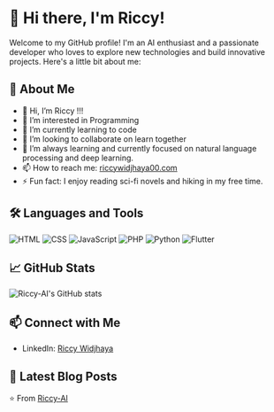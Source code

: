 # 👋 Hi there, I'm Riccy!

Welcome to my GitHub profile! I'm an AI enthusiast and a passionate developer who loves to explore new technologies and build innovative projects. Here's a little bit about me:

## 🚀 About Me

- 👋 Hi, I’m Riccy !!!
- 👀 I’m interested in Programming
- 🌱 I’m currently learning to code
- 💞️ I’m looking to collaborate on learn together
- 🌱 I’m always learning and currently focused on natural language processing and deep learning.
- 📫 How to reach me: [riccywidjhaya00.com](mailto:riccywidjhaya00@gmail.com)
- ⚡ Fun fact: I enjoy reading sci-fi novels and hiking in my free time.

## 🛠️ Languages and Tools

![HTML](https://img.shields.io/badge/-HTML5-E34F26?style=flat&logo=html5&logoColor=white)
![CSS](https://img.shields.io/badge/-CSS3-1572B6?style=flat&logo=css3&logoColor=white)
![JavaScript](https://img.shields.io/badge/-JavaScript-F7DF1E?style=flat&logo=javascript&logoColor=black)
![PHP](https://img.shields.io/badge/-PHP-777BB4?style=flat&logo=php&logoColor=white)
![Python](https://img.shields.io/badge/-Python-3776AB?style=flat&logo=python&logoColor=white)
![Flutter](https://img.shields.io/badge/-Flutter-02569B?style=flat&logo=flutter&logoColor=white)

## 📈 GitHub Stats

![Riccy-AI's GitHub stats](https://github-readme-stats.vercel.app/api?username=Riccy-AI&show_icons=true&theme=radical)

## 📫 Connect with Me

- LinkedIn: [Riccy Widjhaya](https://www.linkedin.com/in/riccywidjhaya/)


## 📝 Latest Blog Posts

<!-- BLOG-POST-LIST:START -->

<!-- BLOG-POST-LIST:END -->

⭐️ From [Riccy-AI](https://github.com/Riccy-AI)
